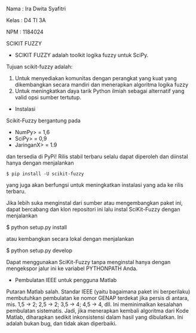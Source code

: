 Nama : Ira Dwita Syafitri 

Kelas : D4 TI 3A

NPM : 1184024

SCIKIT FUZZY

- SCIKIT FUZZY adalah toolkit logika fuzzy untuk SciPy.

Tujuan scikit-fuzzy adalah:
1.  Untuk menyediakan komunitas dengan perangkat yang kuat yang dikembangkan secara mandiri dan
  menerapkan algoritma logika fuzzy
2.  Untuk meningkatkan daya tarik Python ilmiah sebagai alternatif yang valid
  opsi sumber tertutup.

-  Instalasi

Scikit-Fuzzy bergantung pada

  * NumPy> = 1,6
  * SciPy> = 0,9
  * JaringanX> = 1.9

dan tersedia di PyPi! Rilis stabil terbaru selalu dapat diperoleh
dan diinstal hanya dengan menjalankan

    $ pip install -U scikit-fuzzy

yang juga akan berfungsi untuk meningkatkan instalasi yang ada ke rilis terbaru.


Jika lebih suka menginstal dari sumber atau mengembangkan paket ini, dapat bercabang dan
klon repositori ini lalu instal SciKit-Fuzzy dengan menjalankan

$ python setup.py install

atau kembangkan secara lokal dengan menjalankan

$ python setup.py develop

Dapat menggunakan SciKit-Fuzzy tanpa menginstal hanya dengan mengekspor
jalur ini ke variabel PYTHONPATH Anda.

- Pembulatan IEEE untuk pengguna Matlab

Putaran Matlab salah. Standar IEEE (yaitu
bagaimana paket ini berperilaku) membutuhkan pembulatan ke nomor GENAP terdekat jika
persis di antara, mis. 1,5 -> 2; 2,5 -> 2; 3,5 -> 4; 4,5 -> 4, dll. Ini
meminimalkan kesalahan pembulatan sistematis. Jadi, jika menerapkan kembali algoritma dari
Kode Matlab, diharapkan sedikit inkonsistensi dalam hasil yang dibulatkan. Ini adalah
bukan bug, dan tidak akan diperbaiki.
